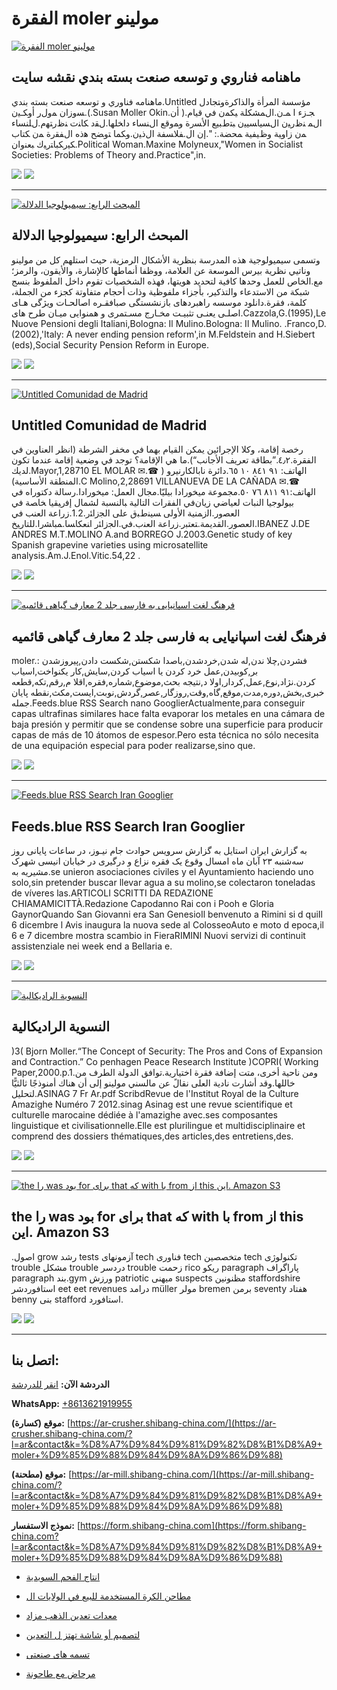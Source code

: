 # الفقرة moler مولينو

<a href="https://swt.shibang-china.com/?l=ar&img&k=%D8%A7%D9%84%D9%81%D9%82%D8%B1%D8%A9+moler+%D9%85%D9%88%D9%84%D9%8A%D9%86%D9%88" target="_blank">![الفقرة moler مولينو](http://static.shibang-china.com/all-800x300/548.jpg)</a>

## ماهنامه فناروي و توسعه صنعت بسته بندي نقشه سايت
ماهنامه فناوري و توسعه صنعت بسته بندي.Untitled مؤسسة المرأة والذاكرةﻭﺘﺠﺎﺩل ﺴﻭﺯﺍﻥ ﻤﻭﻝﺭ ﺃﻭﻜـﻴﻥ.(.Susan Moller Okin.ﺃﻥ ).ﺠـﺯﺀ ﺍ ﻤـﻥ.ﺍﻝﻤﺸﻜﻠﺔ ﻴﻜﻤﻥ ﻓﻲ ﻗﻴﺎﻡ ﺍﻝﻤ ﻨﻅﺭﻴﻥ ﺍﻝﺴﻴﺎﺴﻴﻴﻥ ﺒﺘﻁﺒﻴﻊ ﺍﻷﺴﺭﺓ ﻭﻤﻭﻗﻊ ﺍﻝﻨﺴﺎﺀ ﺩﺍﺨﻠﻬﺎ.ﻝﻘﺩ ﻜﺎﻨﺕ ﻨﻅﺭﺘﻬﻡ.ﻝﻠﻨﺴﺎﺀ ﻤﻥ ﺯﺍﻭﻴﺔ ﻭﻅﻴﻔﻴﺔ ﻤﺤﻀﺔ.: &quot;.ﺇﻥ ﺍﻝ.ﻔﻼﺴﻔﺔ ﺍﻝﺫﻴﻥ.ﻭﻜﻤﺎ ﺘﻭﻀﺢ ﻫﺫﻩ ﺍﻝﻔﻘﺭﺓ ﻤﻥ ﻜﺘﺎﺏ ﻜﻴﺭﻜﺒﺎﺘﺭﻴﻙ ﺒﻌﻨﻭﺍﻥ.Political Woman.Maxine Molyneux,&quot;Women in Socialist Societies: Problems of Theory and.Practice&quot;,in.


<a href="https://whatsapp.shibangsoft.com/WhatsApp.php" target="_blank" title="WhatsApp">![](http://static.shibang-china.com/icon/whatsapp.png)</a> <a href="https://swt.shibang-china.com/?l=ar&icon&k=%D8%A7%D9%84%D9%81%D9%82%D8%B1%D8%A9+moler+%D9%85%D9%88%D9%84%D9%8A%D9%86%D9%88" target="_blank">![](http://static.shibang-china.com/icon/chat-ar.png)</a>

---

<a href="https://swt.shibang-china.com/?l=ar&img&k=%D8%A7%D9%84%D9%81%D9%82%D8%B1%D8%A9+moler+%D9%85%D9%88%D9%84%D9%8A%D9%86%D9%88" target="_blank">![المبحث الرابع: سيميولوجيا الدلالة](http://static.shibang-china.com/all-800x300/841.jpg)</a>

## المبحث الرابع: سيميولوجيا الدلالة
وتسمى سيميولوجية هذه المدرسة بنظرية الأشكال الرمزية، حيث استلهم كل من مولينو وناتيي نظرية بيرس الموسعة عن العلامة، ووظفا أنماطها كالإشارة، والأيقون، والرمز؛ مع.الخاص للعمل وحدها كافية لتحديد هويتها، فهذه الشخصيات تقوم داخل الملفوظ بنسج شبكة من الاستدعاء والتذكير، بأجزاء ملفوظية وذات أحجام متفاوتة كجزء من الجملة، كلمة، فقرة.دانلود موسسه راهبردهای بازنشستگی صبافقـره اصالحـات ویژگی هـای اصلـی یعنـی تثبیـت مخـارج مسـتمری و همنوایی میـان طرح های.Cazzola,G.(1995),Le Nuove Pensioni degli Italiani,Bologna: Il Mulino.Bologna: Il Mulino. .Franco,D.(2002),&#39;Italy: A never ending pension reform&#39;,in M.Feldstein and H.Siebert (eds),Social Security Pension Reform in Europe.


<a href="https://whatsapp.shibangsoft.com/WhatsApp.php" target="_blank" title="WhatsApp">![](http://static.shibang-china.com/icon/whatsapp.png)</a> <a href="https://swt.shibang-china.com/?l=ar&icon&k=%D8%A7%D9%84%D9%81%D9%82%D8%B1%D8%A9+moler+%D9%85%D9%88%D9%84%D9%8A%D9%86%D9%88" target="_blank">![](http://static.shibang-china.com/icon/chat-ar.png)</a>

---

<a href="https://swt.shibang-china.com/?l=ar&img&k=%D8%A7%D9%84%D9%81%D9%82%D8%B1%D8%A9+moler+%D9%85%D9%88%D9%84%D9%8A%D9%86%D9%88" target="_blank">![Untitled Comunidad de Madrid](http://static.shibang-china.com/all-800x300/554.jpg)</a>

## Untitled Comunidad de Madrid
رﺧﺼﺔ إﻗﺎﻣﺔ، وﻛﻼ اﻹﺟﺮاﺋﻴﻦ ﻳﻤﻜﻦ اﻟﻘﻴﺎم ﺑﻬﻤﺎ ﻓﻲ ﻣﺨﻔﺮ اﻟﺸﺮﻃﺔ (اﻧﻈﺮ اﻟﻌﻨﺎوﻳﻦ ﻓﻲ اﻟﻔﻘﺮة.٤٫٢.”ﺑﻄﺎﻗﺔ ﺗﻌﺮﻳﻒ اﻷﺟﺎﻧﺐ“).ﻣﺎ ﻫﻲ اﻹﻗﺎﻣﺔ؟ ﺗﻮﺟﺪ ﻓﻲ وﺿﻌﻴﺔ إﻗﺎﻣﺔ ﻋﻨﺪﻣﺎ ﺗﻜﻮن ﻟﺪﻳﻚ.Mayor,1,28710 EL MOLAR ✉.☎ اﻟﻬﺎﺗﻒ: ٩١ ٨٤١ ١٠ ٦٥.داﺋﺮة ﻧﺎﺑﺎﻟﻜﺎرﻧﻴﺮو ( اﻟﻤﻨﻄﻘﺔ اﻷﺳﺎﺳﻴﺔ).C Molino,2,28691 VILLANUEVA DE LA CAÑADA ✉.☎ اﻟﻬﺎﺗﻒ:٩١ ٨١١ ٧٦ ٥٠.ﻣﺠﻤﻮﻋﺔ ﻣﻴﺨﻮرادا ﺑﻴﻠﻴّﺎ.ﻣﺠﺎل اﻟﻌﻤﻞ: ﻣﻴﺨﻮرادا.رسالة دكتوراه في بيولوجيا النبات لعياضي زيانﻓﻲ ﺍﻟﻔﻘﺭﺍﺕ ﺍﻟﺘﺎﻟﻴﺔ ﺒﺎﻟﻨﺴﺒﺔ ﻟﺸﻤﺎل ﺇﻓﺭﻴﻘﻴﺎ ﺨﺎﺼﺔ ﻓﻲ ﺍﻟﻌﺼﻭﺭ.ﺍﻟﺯﻤﻨﻴﺔ ﺍﻷﻭﻟﻰ ﺴﻴﻨﻁﺒﻕ ﻋﻠﻰ ﺍﻟﺠﺯﺍﺌﺭ.1.2.زراﻋﺔ اﻟﻌﻨﺐ ﻓﻲ اﻟﻌﺼﻮر.اﻟﻘﺪﯾﻤﺔ.ﺘﻌﺘﺒﺭ.ﺯﺭﺍﻋﺔ ﺍﻟﻌﻨﺏ.ﻓﻲ.ﺍﻟﺠﺯﺍﺌﺭ ﺍﻨﻌﻜﺎﺴﺎ.ﻤﺒﺎﺸﺭﺍ.ﻟﻠﺘﺎﺭﻴﺦ.IBANEZ J.DE ANDRES M.T.MOLINO A.and BORREGO J.2003.Genetic study of key Spanish grapevine varieties using microsatellite analysis.Am.J.Enol.Vitic.54,22 .


<a href="https://whatsapp.shibangsoft.com/WhatsApp.php" target="_blank" title="WhatsApp">![](http://static.shibang-china.com/icon/whatsapp.png)</a> <a href="https://swt.shibang-china.com/?l=ar&icon&k=%D8%A7%D9%84%D9%81%D9%82%D8%B1%D8%A9+moler+%D9%85%D9%88%D9%84%D9%8A%D9%86%D9%88" target="_blank">![](http://static.shibang-china.com/icon/chat-ar.png)</a>

---

<a href="https://swt.shibang-china.com/?l=ar&img&k=%D8%A7%D9%84%D9%81%D9%82%D8%B1%D8%A9+moler+%D9%85%D9%88%D9%84%D9%8A%D9%86%D9%88" target="_blank">![فرهنگ لغت اسپانیایی به فارسی جلد 2 معارف گیاهی قائمیه](http://static.shibang-china.com/all-800x300/1079.jpg)</a>

## فرهنگ لغت اسپانیایی به فارسی جلد 2 معارف گیاهی قائمیه
moler.: فشردن,چلا ندن,له شدن,خردشدن,باصدا شکستن,شکست دادن,پیروزشدن بر,کوبیدن,عمل خرد کردن یا اسیاب کردن,سایش,کار یکنواخت,اسیاب کردن.نژاد,نوع,عمل,کردار,اولا د,نتیجه بحث,موضوع,شماره,فقره,اقلا م,رقم,تکه,قطعه خبری,بخش,دوره,مدت,موقع,گاه,وقت,روزگار,عصر,گردش,نوبت,ایست,مکث,نقطه پایان جمله.Feeds.blue RSS Search nano GooglierActualmente,para conseguir capas ultrafinas similares hace falta evaporar los metales en una cámara de baja presión y permitir que se condense sobre una superficie para producir capas de más de 10 átomos de espesor.Pero esta técnica no sólo necesita de una equipación especial para poder realizarse,sino que.


<a href="https://whatsapp.shibangsoft.com/WhatsApp.php" target="_blank" title="WhatsApp">![](http://static.shibang-china.com/icon/whatsapp.png)</a> <a href="https://swt.shibang-china.com/?l=ar&icon&k=%D8%A7%D9%84%D9%81%D9%82%D8%B1%D8%A9+moler+%D9%85%D9%88%D9%84%D9%8A%D9%86%D9%88" target="_blank">![](http://static.shibang-china.com/icon/chat-ar.png)</a>

---

<a href="https://swt.shibang-china.com/?l=ar&img&k=%D8%A7%D9%84%D9%81%D9%82%D8%B1%D8%A9+moler+%D9%85%D9%88%D9%84%D9%8A%D9%86%D9%88" target="_blank">![Feeds.blue RSS Search Iran Googlier](http://static.shibang-china.com/all-800x300/864.jpg)</a>

## Feeds.blue RSS Search Iran Googlier
به گزارش ایران استایل به گزارش سرویس حوادث جام نیـوز، در ساعات پایانی روز سه‌شنبه ۲۳ آبان ماه امسال وقوع یک فقره نزاع و درگیری در خیابان انیسی شهرک مشیریه به.se unieron asociaciones civiles y el Ayuntamiento haciendo uno solo,sin pretender buscar llevar agua a su molino,se colectaron toneladas de víveres las.ARTICOLI SCRITTI DA REDAZIONE CHIAMAMICITTÀ.Redazione Capodanno Rai con i Pooh e Gloria GaynorQuando San Giovanni era San GenesioIl benvenuto a Rimini si d quiIl 6 dicembre l Avis inaugura la nuova sede al ColosseoAuto e moto d epoca,il 6 e 7 dicembre mostra scambio in FieraRIMINI Nuovi servizi di continuit assistenziale nei week end a Bellaria e.


<a href="https://whatsapp.shibangsoft.com/WhatsApp.php" target="_blank" title="WhatsApp">![](http://static.shibang-china.com/icon/whatsapp.png)</a> <a href="https://swt.shibang-china.com/?l=ar&icon&k=%D8%A7%D9%84%D9%81%D9%82%D8%B1%D8%A9+moler+%D9%85%D9%88%D9%84%D9%8A%D9%86%D9%88" target="_blank">![](http://static.shibang-china.com/icon/chat-ar.png)</a>

---

<a href="https://swt.shibang-china.com/?l=ar&img&k=%D8%A7%D9%84%D9%81%D9%82%D8%B1%D8%A9+moler+%D9%85%D9%88%D9%84%D9%8A%D9%86%D9%88" target="_blank">![النسوية الراديكالية](http://static.shibang-china.com/all-800x300/480.jpg)</a>

## النسوية الراديكالية
)3( Bjorn Moller.“The Concept of Security: The Pros and Cons of Expansion and Contraction.” Co penhagen Peace Research Institute )COPRI( Working Paper,2000.p.1.ومن ناحية أخرى، متت إضافة فقرة اختيارية.توافق الدولة الطرف من خاللها.وقد أشارت نادية العلى نقالً عن مالسني مولينو إلى أن هناك أمنوذجًا ثالثيًّا لتحليل.ASINAG 7 Fr Ar.pdf ScribdRevue de l&#39;Institut Royal de la Culture Amazighe Numéro 7 2012.sinag Asinag est une revue scientifique et culturelle marocaine dédiée à l&#39;amazighe avec.ses composantes linguistique et civilisationnelle.Elle est plurilingue et multidisciplinaire et comprend des dossiers thématiques,des articles,des entretiens,des.


<a href="https://whatsapp.shibangsoft.com/WhatsApp.php" target="_blank" title="WhatsApp">![](http://static.shibang-china.com/icon/whatsapp.png)</a> <a href="https://swt.shibang-china.com/?l=ar&icon&k=%D8%A7%D9%84%D9%81%D9%82%D8%B1%D8%A9+moler+%D9%85%D9%88%D9%84%D9%8A%D9%86%D9%88" target="_blank">![](http://static.shibang-china.com/icon/chat-ar.png)</a>

---

<a href="https://swt.shibang-china.com/?l=ar&img&k=%D8%A7%D9%84%D9%81%D9%82%D8%B1%D8%A9+moler+%D9%85%D9%88%D9%84%D9%8A%D9%86%D9%88" target="_blank">![the را was بود for برای that که with با from از this این. Amazon S3](http://static.shibang-china.com/all-800x300/641.jpg)</a>

## the را was بود for برای that که with با from از this این. Amazon S3
.اصول grow رشد tests آزمونهای tech فناوری tech متخصصین tech تکنولوژی trouble مشکل trouble دردسر trouble زحمت rico ریکو paragraph پاراگراف paragraph بند.gym ورزش patriotic میهنی suspects مظنونین staffordshire استافوردشر eet eet revenues درامد müller مولر bremen برمن seventy هفتاد benny بنی stafford استافورد.

<a href="https://whatsapp.shibangsoft.com/WhatsApp.php" target="_blank" title="WhatsApp">![](http://static.shibang-china.com/icon/whatsapp.png)</a> <a href="https://swt.shibang-china.com/?l=ar&icon&k=%D8%A7%D9%84%D9%81%D9%82%D8%B1%D8%A9+moler+%D9%85%D9%88%D9%84%D9%8A%D9%86%D9%88" target="_blank">![](http://static.shibang-china.com/icon/chat-ar.png)</a>

---
## اتصل بنا:

**الدردشة الآن:** [انقر للدردشة](https://swt.shibang-china.com?l=ar&contact&k=%D8%A7%D9%84%D9%81%D9%82%D8%B1%D8%A9+moler+%D9%85%D9%88%D9%84%D9%8A%D9%86%D9%88)

**WhatsApp:**  [+8613621919955](https://whatsapp.shibangsoft.com/WhatsApp.php)

**موقع (كسارة):** [https://ar-crusher.shibang-china.com/](https://ar-crusher.shibang-china.com/?l=ar&contact&k=%D8%A7%D9%84%D9%81%D9%82%D8%B1%D8%A9+moler+%D9%85%D9%88%D9%84%D9%8A%D9%86%D9%88)

**موقع (مطحنة):** [https://ar-mill.shibang-china.com/](https://ar-mill.shibang-china.com/?l=ar&contact&k=%D8%A7%D9%84%D9%81%D9%82%D8%B1%D8%A9+moler+%D9%85%D9%88%D9%84%D9%8A%D9%86%D9%88)

**نموذج الاستفسار:** [https://form.shibang-china.com](https://form.shibang-china.com?l=ar&contact&k=%D8%A7%D9%84%D9%81%D9%82%D8%B1%D8%A9+moler+%D9%85%D9%88%D9%84%D9%8A%D9%86%D9%88)

* [انتاج الفحم السويدية](../22/%D8%A7%D9%86%D8%AA%D8%A7%D8%AC%20%D8%A7%D9%84%D9%81%D8%AD%D9%85%20%D8%A7%D9%84%D8%B3%D9%88%D9%8A%D8%AF%D9%8A%D8%A9.md)

* [مطاحن الكرة المستخدمة للبيع في الولايات ال](../22/%D9%85%D8%B7%D8%A7%D8%AD%D9%86%20%D8%A7%D9%84%D9%83%D8%B1%D8%A9%20%D8%A7%D9%84%D9%85%D8%B3%D8%AA%D8%AE%D8%AF%D9%85%D8%A9%20%D9%84%D9%84%D8%A8%D9%8A%D8%B9%20%D9%81%D9%8A%20%D8%A7%D9%84%D9%88%D9%84%D8%A7%D9%8A%D8%A7%D8%AA%20%D8%A7%D9%84.md)

* [معدات تعدين الذهب مزاد](../23/%D9%85%D8%B9%D8%AF%D8%A7%D8%AA%20%D8%AA%D8%B9%D8%AF%D9%8A%D9%86%20%D8%A7%D9%84%D8%B0%D9%87%D8%A8%20%D9%85%D8%B2%D8%A7%D8%AF.md)

* [لتصميم أو شاشة تهتز ل التعدين](../22/%D9%84%D8%AA%D8%B5%D9%85%D9%8A%D9%85%20%D8%A3%D9%88%20%D8%B4%D8%A7%D8%B4%D8%A9%20%D8%AA%D9%87%D8%AA%D8%B2%20%D9%84%20%D8%A7%D9%84%D8%AA%D8%B9%D8%AF%D9%8A%D9%86.md)

* [تسمه های صنعتی](../22/%D8%AA%D8%B3%D9%85%D9%87%20%D9%87%D8%A7%DB%8C%20%D8%B5%D9%86%D8%B9%D8%AA%DB%8C.md)

* [مرحاض مع طاحونة](../22/%D9%85%D8%B1%D8%AD%D8%A7%D8%B6%20%D9%85%D8%B9%20%D8%B7%D8%A7%D8%AD%D9%88%D9%86%D8%A9.md)